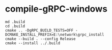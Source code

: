 # compile-gRPC-windows

```
md .build
cd .build
cmake .. -DgRPC_BUILD_TESTS=OFF -DCMAKE_INSTALL_PREFIX=E:\network\grpc_install
cmake --build . --config Release
cmake --install ../.build
```
